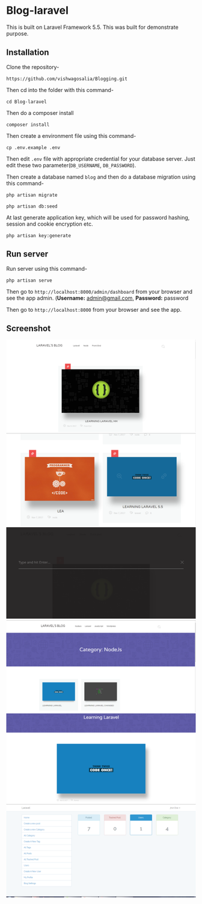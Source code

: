 # Blog-laravel
This is built on Laravel Framework 5.5. This was built for demonstrate purpose.

## Installation

Clone the repository-
```
https://github.com/vishwagosalia/Blogging.git
```

Then cd into the folder with this command-
```
cd Blog-laravel
```

Then do a composer install
```
composer install
```

Then create a environment file using this command-
```
cp .env.example .env
```

Then edit `.env` file with appropriate credential for your database server. Just edit these two parameter(`DB_USERNAME`, `DB_PASSWORD`).

Then create a database named `blog` and then do a database migration using this command-
```
php artisan migrate
```


```
php artisan db:seed
```


At last generate application key, which will be used for password hashing, session and cookie encryption etc.
```
php artisan key:generate
```

## Run server

Run server using this command-
```
php artisan serve
```

Then go to `http://localhost:8000/admin/dashboard` from your browser and see the app admin. (<b>Username:</b> admin@gmail.com, <b>Password:</b> password




Then go to `http://localhost:8000` from your browser and see the app.



## Screenshot

![Home Page](/screenshots/1.PNG)
![Front Page Category](/screenshots/2.PNG)
![Search Page](/screenshots/6.PNG)
![Category Post page](/screenshots/7.PNG)
![Single Post Page](/screenshots/8.PNG)
![admin](/screenshots/11.PNG)

